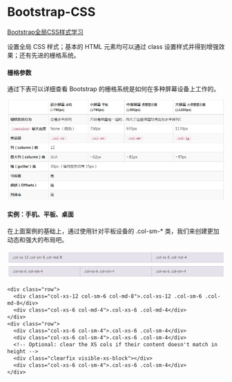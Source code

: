 # Bootstrap-CSS
[Bootstrap全局CSS样式学习](http://v3.bootcss.com/css/#overview)

设置全局 CSS 样式；基本的 HTML 元素均可以通过 class 设置样式并得到增强效果；还有先进的栅格系统。

#### 栅格参数

通过下表可以详细查看 Bootstrap 的栅格系统是如何在多种屏幕设备上工作的。

![](https://github.com/Eaaon/Bootstrap-CSS/blob/master/2.JPG)

#### 实例：手机、平板、桌面
在上面案例的基础上，通过使用针对平板设备的 .col-sm-* 类，我们来创建更加动态和强大的布局吧。

![](https://github.com/Eaaon/Bootstrap-CSS/blob/master/1.JPG)

```
<div class="row">
  <div class="col-xs-12 col-sm-6 col-md-8">.col-xs-12 .col-sm-6 .col-md-8</div>
  <div class="col-xs-6 col-md-4">.col-xs-6 .col-md-4</div>
</div>
<div class="row">
  <div class="col-xs-6 col-sm-4">.col-xs-6 .col-sm-4</div>
  <div class="col-xs-6 col-sm-4">.col-xs-6 .col-sm-4</div>
  <!-- Optional: clear the XS cols if their content doesn't match in height -->
  <div class="clearfix visible-xs-block"></div>
  <div class="col-xs-6 col-sm-4">.col-xs-6 .col-sm-4</div>
</div>
```
